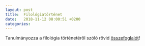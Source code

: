 ```yaml
---
layout: post
title:  Filológiatörténet
date:   2018-11-12 08:00:51 +0200
categories:
---
```

Tanulmányozza a filológia történetéről szóló rövid [összefoglalót](https://tasireka.github.io/bevezetes/files/filologia_tort.doc)!

